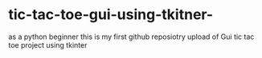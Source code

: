 # tic-tac-toe-gui-using-tkitner-
as a python beginner this is my first github reposiotry upload of Gui tic tac toe project using tkinter
